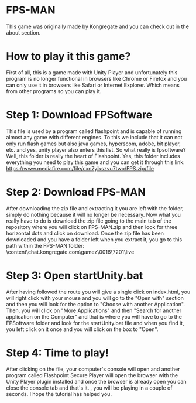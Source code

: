 # FPS-MAN
This game was originally made by Kongregate and you can check out in the about section.
# How to play it this game?
First of all, this is a game made with Unity Player and unfortunately this program is no longer functional in browsers like Chrome or Firefox and you can only use it in browsers like Safari or Internet Explorer. Which means from other programs so you can play it.
# Step 1: Download FPSoftware
This file is used by a program called flashpoint and is capable of running almost any game with different engines. To this we include that it can not only run flash games but also java games, hyperscom, adobe, bit player, etc. and yes, unity player also enters this list. So what really is fpsoftware? Well, this folder is really the heart of Flashpoint. Yes, this folder includes everything you need to play this game and you can get it through this link: https://www.mediafire.com/file/cxn7yikszvu7two/FPS.zip/file
# Step 2: Download FPS-MAN
After downloading the zip file and extracting it you are left with the folder, simply do nothing because it will no longer be necessary. Now what you really have to do is download the zip file going to the main tab of the repository where you will click on FPS-MAN.zip and then look for three horizontal dots and click on download. Once the zip file has been downloaded and you have a folder left when you extract it, you go to this path within the FPS-MAN folder: \content\chat.kongregate.com\gamez\0016\7201\live
# Step 3: Open startUnity.bat
After having followed the route you will give a single click on index.html, you will right click with your mouse and you will go to the "Open with" section and then you will look for the option to "Choose with another Application". Then, you will click on "More Applications" and then "Search for another application on the Computer" and that is where you will have to go to the FPSoftware folder and look for the startUnity.bat file and when you find it, you left click on it once and you will click on the box to "Open".
# Step 4: Time to play!
After clicking on the file, your computer's console will open and another program called Flashpoint Secure Player will open the browser with the Unity Player plugin installed and once the browser is already open you can close the console tab and that's it. , you will be playing in a couple of seconds. I hope the tutorial has helped you.
